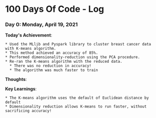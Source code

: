 # 100 Days Of Code - Log

<!-- ### Day 0: February 30, 2016 (Example 1)
##### (delete me or comment me out)

**Today's Progress**: Fixed CSS, worked on canvas functionality for the app.

**Thoughts:** I really struggled with CSS, but, overall, I feel like I am slowly getting better at it. Canvas is still new for me, but I managed to figure out some basic functionality.

**Link to work:** [Calculator App](http://www.example.com) -->

### Day 0: Monday, April 19, 2021

**Today's Achievement**:

    * Used the MLlib and Pyspark library to cluster breast cancer data with K-means algorithm. 
    * This method achieved an accuracy of 85%.
    * Performed dimensionality-reduction using the PCA procedure.
    * Re-ran the K-means algorithm with the reduced data. 
      * There was no reduction in accuracy!
      * The algorithm was much faster to train

**Thoughts**:

**Key Learnings**:

    * The K-means algorithm uses the default of Euclidean distance by default
    * Dimensionality reduction allows K-means to run faster, without sacrificing accuracy!
